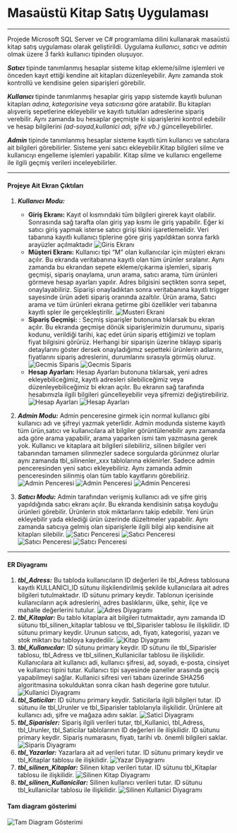# Masaüstü Kitap Satış Uygulaması
----------------

Projede Microsoft SQL Server ve C# programlama dilini kullanarak masaüstü kitap satış uygulaması olarak geliştirildi. Uygulama *kullanıcı*, *satıcı* ve *admin* olmak üzere 3 farklı kullanıcı tipinden oluşuyor. 

***Satıcı*** tipinde tanımlanmış hesaplar sisteme kitap ekleme/silme işlemleri ve önceden kayıt ettiği kendine ait kitapları düzenleyebilir. Aynı zamanda stok kontrollü ve kendisine gelen siparişleri görebilir.

***Kullanıcı*** tipinde tanımlanmış hesaplar giriş yapıp sistemde kayıtlı bulunan kitapları *adına*, *kategorisine* veya *satıcısına* göre aratabilir. Bu kitapları alışveriş sepetlerine ekleyebilir ve kayıtlı tutukları adreslerine sipariş verebilir. Aynı zamanda bu hesaplar geçmişte ki siparişlerini kontrol edebilir ve hesap bilgilerini *(ad-soyad,kullanici adı, şifre vb.)* güncelleyebilirler.

***Admin*** tipinde tanımlanmış hesaplar sisteme kayıtlı tüm kullanıcı ve satıcılara ait bilgileri görebilirler. Sisteme yeni satıcı ekleyebilir.Kitap bilgileri silme ve kullanıcıyı engelleme işlemleri yapabilir. Kitap silme ve kullanıcı engelleme ile ilgili geçmiş verileri inceleyebilirler.

-----
#### Projeye Ait Ekran Çıktıları


1. ***Kullanıcı Modu:***
    - **Giriş Ekranı:** Kayıt ol kısmındaki tüm bilgileri girerek kayıt olabilir. Sonrasında sağ tarafta olan giriş yap kısmı ile giriş yapabilir. Eğer ki satıcı giriş yapmak isterse satıcı girişi tikini işaretlemelidir. Veri tabanına kayıtlı kullanıcı tiplerine göre giriş yapıldıktan sonra farklı arayüzler açılmaktadır
    ![Giris Ekranı](https://github.com/muhammedaltunisik/KitapYurdu/blob/master/Screenshots/giris.png)
    - **Müşteri Ekranı:** Kullanıcı tipi “M” olan kullanıcılar için müşteri ekranı açılır. Bu ekranda veritabanına kayıtlı olan tüm ürünler sıralanır. Aynı zamanda bu ekrandan sepete ekleme/çıkarma işlemleri, sipariş geçmişi, sipariş onaylama, urun arama, satıcı arama, tüm ürünleri görmeve hesap ayarları yapılır. Adres bilgisini seçtikten sonra sepet, onaylayabiliriz. Siparişi onayladıktan sonra veritabanına kayıtlı trigger sayesinde ürün adeti sipariş oranında azaltılır.  Ürün arama, Satıcı arama ve tüm ürünleri ekrana getirme gibi özellikler veri tabanına kayıtlı spler ile gerçekleştirilir.
    ![Musteri Ekrani](https://github.com/muhammedaltunisik/KitapYurdu/blob/master/Screenshots/Musteri_SepeteEkle.png)
    - **Sipariş Geçmişi:** : Seçmiş siparişler butonuna tıklarsak bu ekran açılır. Bu ekranda geçmişe dönük siparişlerimizin durumunu, sipariş kodunu, verildiği tarihi, kaç edet ürün sipariş ettiğimizi ve toplam fiyat bilgisini görürüz. Herhangi bir siparişin üzerine tıklayıp sipariş detaylarını göster dersek  onayladığımız sepetteki ürünlerin adlarını, fiyatlarını sipariş adreslerini, durumlarını sırasıyla görmüş oluruz.
    ![Gecmis Siparis](https://github.com/muhammedaltunisik/KitapYurdu/blob/master/Screenshots/Kullanici_GecmisSiparis1.png)
    ![Gecmis Siparis](https://github.com/muhammedaltunisik/KitapYurdu/blob/master/Screenshots/Kullanici_GecmisSiparis2.png)
    - **Hesap Ayarları:** Hesap Ayarları butonuna tıklarsak, yeni adres ekleyebiliceğimiz, kayıtlı adresleri silebiliceğimiz veya düzenleyebiliceğimiz bi ekran açılır. Bu ekranın sağ tarafında hesabımızla ilgili bilgileri güncelleyebilir veya şifremizi değiştirebiliriz.
    ![Hesap Ayarları](https://github.com/muhammedaltunisik/KitapYurdu/blob/master/Screenshots/Kullanici_Hesapbilgileri1.png)
    ![Hesap Ayarları](https://github.com/muhammedaltunisik/KitapYurdu/blob/master/Screenshots/Kullanici_HesapBilgileri2.png)

2. ***Admin Modu:***
Admin penceresine girmek için normal kullanıcı gibi kullanıcı adı ve şifreyi yazmak yeterlidir. Admin modunda sisteme kayıtlı tüm ürün,satıcı ve kullanıcılara ait bilgiler görüntülenebilir aynı zamanda ada göre arama yapabilir, arama yaparken ismi tam yazmasına gerek yok. Kullanıcı ve kitaplara ait bilgileri silebiliriz, silinen bilgiler veri tabanından tamamen silinmezler sadece sorgularda görünmez olurlar aynı zamanda tbl_silinenler_xxx tablolarına eklenirler. Sadece admin penceresinden yeni satıcı ekleyebiliriz. Aynı zamanda admin penceresinden silinmiş olan tüm tablo kayıtlarını görebiliriz. 
![Admin Penceresi](https://github.com/muhammedaltunisik/KitapYurdu/blob/master/Screenshots/Admin_Kitaplar1.png)
![Admin Penceresi](https://github.com/muhammedaltunisik/KitapYurdu/blob/master/Screenshots/Admin_YayineviEkle.png)
![Admin Penceresi](https://github.com/muhammedaltunisik/KitapYurdu/blob/master/Screenshots/Admin_Yayinevleri.png)

3. ***Satıcı Modu:***
Admin tarafından verişmiş kullanıcı adı ve şifre giriş yapıldığında satıcı ekranı açılır. Bu ekranda kendisinin satışa koyduğu ürünleri görebilir. Ürünlerin stok miktarlarını takip edebilir. Yeni ürün ekleyebilir yada eklediği ürün üzerinde düzeltmeler yapabilir. Aynı zamanda satıcıya gelmiş olan siparişlerle ilgili bilgi alıp kendisine ait kitapları silebilir.
![Satıcı Penceresi](https://github.com/muhammedaltunisik/KitapYurdu/blob/master/Screenshots/Satici_giris.png)
![Satıcı Penceresi](https://github.com/muhammedaltunisik/KitapYurdu/blob/master/Screenshots/Satici_Anasayfa.png)
![Satıcı Penceresi](https://github.com/muhammedaltunisik/KitapYurdu/blob/master/Screenshots/Satici_GecmisSiparis.png)
![Satıcı Penceresi](https://github.com/muhammedaltunisik/KitapYurdu/blob/master/Screenshots/Satici_KitapDuzenle.png)


--------
#### ER Diyagramı

1. ***tbl_Adress:*** Bu tabloda kullanıcıların ID değerleri ile tbl_Adress tablosuna kayıtlı KULLANICI_ID sütunu ilişkilendirilmiş şekilde kullanıcılara ait adres bilgileri tutulmaktadır. ID sütunu primary keydir. Tablonun içerisinde kullanıcıların açık adreslerini, adres baslıklarını, ülke, şehir, ilçe ve mahalle değerlerini tutulur. ![Adres Diyagramı](https://github.com/muhammedaltunisik/KitapYurdu/blob/master/Screenshots/Diagram_Adress.PNG)
2. ***tbl_Kitaplar:*** Bu tablo kitaplara ait bilgileri tutmaktadır, aynı zamanda ID sütunu tbl_silinen_kitaplar tablosu ve tbl_Siparisler tablosu ile ilişkilidir. ID sütunu primary keydir. Urunun satıcısı, adı, fiyatı, kategorisi, yazarı ve stok miktarı bu tabloya kaydedilir. ![Kitap Diyagramı](https://github.com/muhammedaltunisik/KitapYurdu/blob/master/Screenshots/Diagram_Kitaplar.PNG)
3. ***tbl_Kullanıcılar:*** ID sütunu primary keydir. ID sütunu ile tbl_Siparisler tablosu, tbl_Adress ve tbl_silinen_Kullanicilar tablosu ile ilişkilidir. Kullanıcılara ait kullanıcı adi, kullanıcı şifresi, ad, soyadı, e-posta, cinsiyet ve kullanıcı tipini tutar. Kullanıcı tipi sayesinde paneller arasında geçiş yapabilmeyi sağlar. Kullanici sifresi veri tabanı üzerinde SHA256 algoritmasina sokulduktan sonra cikan hash degerine gore tutulur. ![Kullanici Diyagramı](https://github.com/muhammedaltunisik/KitapYurdu/blob/master/Screenshots/Diagram_Kullanicilar.PNG)
4. ***tbl_Saticilar:*** ID sütunu primary keydir. Saticilarla ilgili bilgileri tutar. ID sütunu ile tbl_Urunler ve tbl_Siparisler tablolarıyla ilişkilidir. Ürünlere ait kullanıcı adı, şifre ve mağaza adını saklar.
![Satici Diyagramı](https://github.com/muhammedaltunisik/KitapYurdu/blob/master/Screenshots/Diagram_Saticilar.PNG)
5. ***tbl_Siparisler:*** Sipariş ilgili verileri tutar, tbl_Kullanici, tbl_Adress, tbl_Urunler, tbl_Saticilar tablolarının ID değerleri ile ilişkilidir. ID sütunu primary keydir. Sipariş numarasını, fiyatı, tarihi vb. önemli bilgileri saklar.
![Siparis Diyagramı](https://github.com/muhammedaltunisik/KitapYurdu/blob/master/Screenshots/Diagram_Siparis.PNG)
6. ***tbl_Yazarlar:*** Yazarlara ait ad verileri tutar. ID sütunu primary keydir ve tbl_Kitaplar tablosu ile ilişkilidir.
![Yazar Diyagramı](https://github.com/muhammedaltunisik/KitapYurdu/blob/master/Screenshots/Diagram_Yazarlar.PNG)
7. ***tbl_silinen_Kitaplar:*** Silinen kitap verileri tutar. ID sütunu tbl_Kitaplar tablosu ile ilişkilidir. 
![Silinen Kitap Diyagramı](https://github.com/muhammedaltunisik/KitapYurdu/blob/master/Screenshots/Diagram_Silinen_Kitaplar.PNG)
8. ***tbl_silinen_Kullanicilar:*** Silinen kullanıcı verileri tutar. ID sütunu tbl_kullanicilar tablosu ile ilişkilidir. 
![Silinen Kullanici Diyagramı](https://github.com/muhammedaltunisik/KitapYurdu/blob/master/Screenshots/Diagram_Silinen_Kullanicilar.PNG)

#### Tam diagram gösterimi
![Tam Diagram Gösterimi](https://github.com/muhammedaltunisik/KitapYurdu/blob/master/Screenshots/databaseDiagram.PNG)
